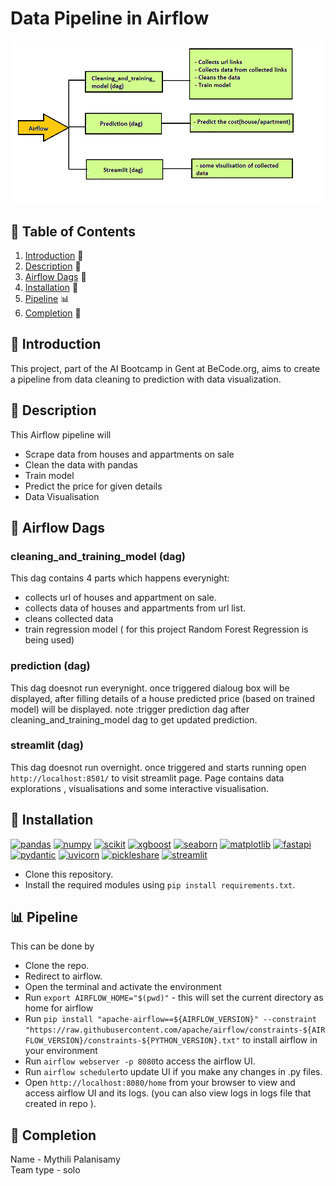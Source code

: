 # Data Pipeline in Airflow 

![airflow](./assets/pic.png)

## 📖 Table of Contents
1. [Introduction](#introduction) 📌 
2. [Description](#description) 📜 
3. [Airflow Dags](#airflow_dags) 🚀 
4. [Installation](#installation) 🔧 
5. [Pipeline](#pipeline) 📊 
6. [Completion](#completion) 🏁 

<a name="introduction"></a>
## 📌 Introduction
This project, part of the AI Bootcamp in Gent at BeCode.org, aims to create a pipeline from data cleaning to prediction with data visualization.

<a name="description"></a>
## 📜 Description
This Airflow pipeline will   
* Scrape data from houses and appartments on sale
* Clean the data with pandas
* Train model
* Predict the price for given details
* Data Visualisation

<a name="airflow_dags"></a>
## 🚀 Airflow Dags
### cleaning_and_training_model (dag)

This dag contains 4 parts which happens everynight:
* collects url of houses and appartment on sale.
* collects data of houses and appartments from url list.
* cleans collected data
* train regression model ( for this project Random Forest Regression is being used)

### prediction (dag)

This dag doesnot run everynight. once triggered dialoug box will be displayed, after filling details of a house predicted price (based on trained model) will be displayed. 
note :trigger prediction dag after cleaning_and_training_model dag to get updated prediction.

### streamlit (dag)

This dag doesnot run overnight. once triggered and starts running open `http://localhost:8501/` to visit streamlit page.
Page contains data explorations , visualisations and some interactive visualisation.

<a name="installation"></a>
## 🔧 Installation  
[![pandas](https://img.shields.io/badge/pandas-1.3.5-red)](https://pandas.pydata.org/pandas-docs/version/1.3/getting_started/install.html)
[![numpy](https://img.shields.io/badge/numpy-1.21.6-orange)](https://pypi.org/project/numpy/1.21.6/)
[![scikit](https://img.shields.io/badge/scikit_learn-1.0.2-yellow)](https://pypi.org/project/scikit-learn/1.0.2/)
[![xgboost](https://img.shields.io/badge/xgboost-1.6.2-green)](https://xgboost.readthedocs.io/en/stable/install.html)
[![seaborn](https://img.shields.io/badge/seaborn-0.12.1-blue)](https://seaborn.pydata.org/installing.html)
[![matplotlib](https://img.shields.io/badge/matplotlib-3.5.3-indigo)](https://seaborn.pydata.org/installing.html)
[![fastapi](https://img.shields.io/badge/fastapi-0.100.0-purple)](https://pypi.org/project/fastapi/)
[![pydantic](https://img.shields.io/badge/fastapi-2.0.3-orange)](https://pypi.org/project/pydantic/)
[![uvicorn](https://img.shields.io/badge/uvicorn-0.22.0-yellow)](https://pypi.org/project/uvicorn/)
[![pickleshare](https://img.shields.io/badge/pickleshare-0.7.5-green)](https://pypi.org/project/pickleshare/)
[![streamlit](https://img.shields.io/badge/streamlit-1.28.1-yellowgreen)](https://pypi.org/project/streamlit/)

- Clone this repository.
- Install the required modules using `pip install requirements.txt`.

<a name="pipeline"></a>
## 📊 Pipeline
This can be done by
* Clone the repo.
* Redirect to airflow.
* Open the terminal and activate the environment
* Run `export AIRFLOW_HOME="$(pwd)"` - this will set the current directory as home for airflow
* Run `pip install "apache-airflow==${AIRFLOW_VERSION}" --constraint "https://raw.githubusercontent.com/apache/airflow/constraints-${AIRFLOW_VERSION}/constraints-${PYTHON_VERSION}.txt"` to install airflow in your environment
* Run `airflow webserver -p 8080`to access the airflow UI.
* Run `airflow scheduler`to update UI if you make any changes in .py files.
* Open `http://localhost:8080/home` from your browser to view and access airflow UI and its logs. (you can also view logs in logs file that created in repo ).

<a name="completion"></a>
## 🏁 Completion 
Name - Mythili Palanisamy  
Team type - solo
